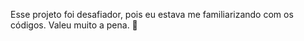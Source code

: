 Esse projeto foi desafiador, pois eu estava me familiarizando com os códigos. 
Valeu muito a pena. 🥹

